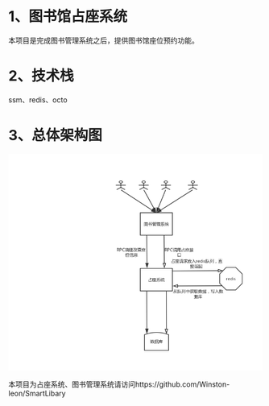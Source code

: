  # 1、图书馆占座系统
 本项目是完成图书管理系统之后，提供图书馆座位预约功能。
 # 2、技术栈
 ssm、redis、octo
 # 3、总体架构图
 ![Image text](https://github.com/Tyoukai/OrderSeat/blob/master/image/Framework.png)
 
 
 本项目为占座系统、图书管理系统请访问https://github.com/Winston-leon/SmartLibary
 
 
